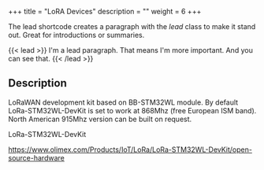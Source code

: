 +++
title = "LoRA Devices"
description = ""
weight = 6
+++

The lead shortcode creates a paragraph with the *lead* class to make it stand out. Great for introductions or summaries.

{{< lead >}}
I'm a lead paragraph. That means I'm more important. And you can see that.
{{< /lead >}}

## Description


LoRaWAN development kit based on BB-STM32WL module. By default LoRa-STM32WL-DevKit is set to work at 868Mhz (free European ISM band). North American 915Mhz version can be built on request.


LoRa-STM32WL-DevKit

https://www.olimex.com/Products/IoT/LoRa/LoRa-STM32WL-DevKit/open-source-hardware